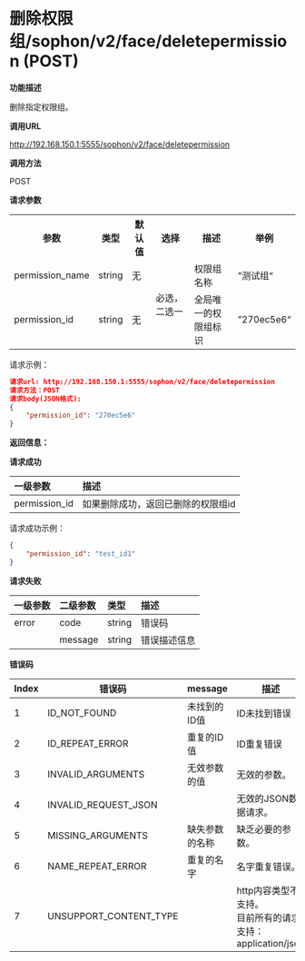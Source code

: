 # 删除权限组/sophon/v2/face/deletepermission (POST)

**功能描述**

删除指定权限组。

**调用URL**

http://192.168.150.1:5555/sophon/v2/face/deletepermission

**调用方法**

POST

**请求参数**

<table>
	<tr>
	    <th>参数</th>
	    <th>类型</th>
	    <th>默认值</th> 
        <th>选择</th>
        <th>描述</th>
        <th>举例</th>
	</tr >
   	<tr >
        <td>permission_name</td>
        <td>string</td>
        <td>无</td>
        <td rowspan="2">必选，二选一</td>
	    <td>权限组名称</td>
	    <td>”测试组“</td>
	</tr> 
   	<tr >
        <td>permission_id</td>
        <td>string</td>
        <td>无</td>
	    <td>全局唯一的权限组标识</td>
	    <td>”270ec5e6“</td>
	</tr> 
</table>
请求示例：

```json
请求url: http://192.168.150.1:5555/sophon/v2/face/deletepermission
请求方法：POST
请求body(JSON格式):
{
    "permission_id": "270ec5e6"
}
```

**返回信息：**

**请求成功**

| 一级参数      | 描述                               |
| :------------ | :--------------------------------- |
| permission_id | 如果删除成功，返回已删除的权限组id |

请求成功示例：

```json
{
    "permission_id": "test_id1"
}
```

**请求失败**

| 一级参数 | 二级参数 | 类型   | 描述       |
| :------- | :------- | :----- | :--------- |
| error    | code     | string    | 错误码 |
|          | message  | string | 错误描述信息   |

**错误码**

| Index | 错误码                 | message        | 描述                                                         |
| ----- | ---------------------- | -------------- | ------------------------------------------------------------ |
| 1     | ID_NOT_FOUND           | 未找到的ID值   | ID未找到错误                                                 |
| 2     | ID_REPEAT_ERROR        | 重复的ID值     | ID重复错误                                                   |
| 3     | INVALID_ARGUMENTS      | 无效参数的值   | 无效的参数。                                                 |
| 4     | INVALID_REQUEST_JSON   |                | 无效的JSON数据请求。                                         |
| 5     | MISSING_ARGUMENTS      | 缺失参数的名称 | 缺乏必要的参数。                                             |
| 6     | NAME_REPEAT_ERROR      | 重复的名字     | 名字重复错误。                                               |
| 7     | UNSUPPORT_CONTENT_TYPE |                | http内容类型不支持。<br/>目前所有的请求支持：application/json |

